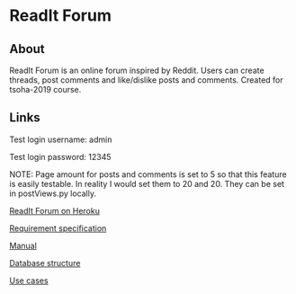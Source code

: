 # ReadIt Forum

## About

ReadIt Forum is an online forum inspired by Reddit. Users can create threads, post comments and like/dislike posts and comments. Created for tsoha-2019 course.

## Links

Test login username: admin

Test login password: 12345

NOTE: Page amount for posts and comments is set to 5 so that this feature is easily testable. In reality I would set them to 20 and 20. They can be set in postViews.py locally.

[ReadIt Forum on Heroku](https://readit-forum.herokuapp.com/)

[Requirement specification](https://github.com/porrasm/tsoha-2019/blob/master/documentation/requirement_specification.md)

[Manual](https://github.com/porrasm/tsoha-2019/blob/master/documentation/manual.md)

[Database structure](https://github.com/porrasm/tsoha-2019/blob/master/documentation/database.md)

[Use cases](https://github.com/porrasm/tsoha-2019/blob/master/documentation/use_cases.md)
